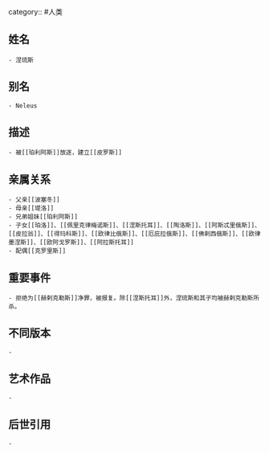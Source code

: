 category:: #人类
## 姓名
	- 涅琉斯
## 别名
	- Neleus
## 描述
	- 被[[珀利阿斯]]放逐，建立[[皮罗斯]]
## 亲属关系
	- 父亲[[波塞冬]]
	- 母亲[[堤洛]]
	- 兄弟姐妹[[珀利阿斯]]
	- 子女[[珀洛]]、[[佩里克律梅诺斯]]、[[涅斯托耳]]、[[陶洛斯]]、[[阿斯忒里俄斯]]、[[皮拉翁]]、[[得玛科斯]]、[[欧律比俄斯]]、[[厄庇拉俄斯]]、[[佛剌西俄斯]]、[[欧律墨涅斯]]、[[欧阿戈罗斯]]、[[阿拉斯托耳]]
	- 配偶[[克罗里斯]]
## 重要事件
	- 拒绝为[[赫剌克勒斯]]净罪，被报复。除[[涅斯托耳]]外，涅琉斯和其子均被赫剌克勒斯所杀。
## 不同版本
	-
## 艺术作品
	-
## 后世引用
	-
